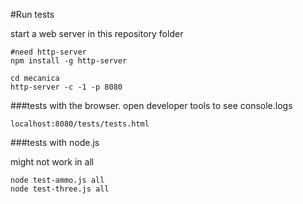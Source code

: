 
#Run tests

start a web server in this repository folder

    #need http-server
    npm install -g http-server

    cd mecanica
    http-server -c -1 -p 8080

###tests with the browser. open developer tools to see console.logs

    localhost:8080/tests/tests.html

###tests with node.js

might not work in all

    node test-ammo.js all
    node test-three.js all








